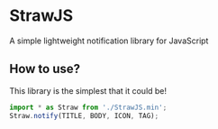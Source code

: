 # StrawJS
A simple lightweight notification library for JavaScript

## How to use?
This library is the simplest that it could be!
```js
import * as Straw from './StrawJS.min';
Straw.notify(TITLE, BODY, ICON, TAG);
```
